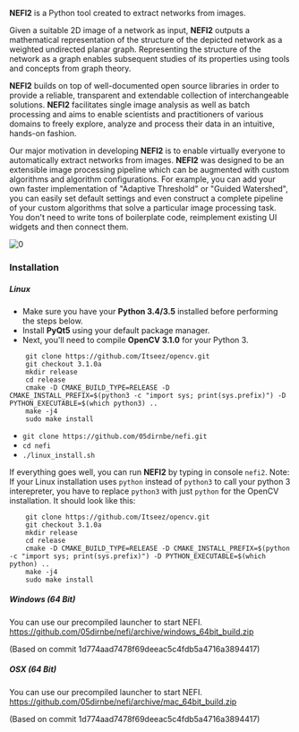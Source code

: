 **NEFI2** is a Python tool created to extract networks from images.

Given a suitable 2D image of a network as input, **NEFI2** outputs a mathematical representation of the structure of the depicted network as a weighted undirected planar graph.
Representing the structure of the network as a graph enables subsequent studies of its properties using tools and concepts from graph theory.

**NEFI2** builds on top of well-documented open source libraries in order to provide a reliable, transparent and extendable collection of interchangeable solutions. **NEFI2** facilitates single image analysis as well as batch processing and aims to enable scientists and practitioners of various domains to freely explore, analyze and process their data in an intuitive, hands-on fashion.

Our major motivation in developing **NEFI2** is to enable virtually everyone to automatically extract networks from images.
**NEFI2** was designed to be an extensible image processing pipeline which can be augmented with custom algorithms and algorithm configurations.
For example, you can add your own faster implementation of "Adaptive Threshold" or "Guided Watershed", you can easily set default settings and even construct a complete pipeline of your custom algorithms that solve a particular image processing task.
You don't need to write tons of boilerplate code, reimplement existing UI widgets and then connect them.


![0](http://i.imgur.com/ZKoCCMF.jpg)

### Installation

##### Linux

* Make sure you have your **Python 3.4/3.5** installed before performing the steps below.
* Install **PyQt5** using your default package manager.
* Next, you'll need to compile **OpenCV 3.1.0** for your Python 3.

```
    git clone https://github.com/Itseez/opencv.git
    git checkout 3.1.0a
    mkdir release
    cd release
    cmake -D CMAKE_BUILD_TYPE=RELEASE -D CMAKE_INSTALL_PREFIX=$(python3 -c "import sys; print(sys.prefix)") -D PYTHON_EXECUTABLE=$(which python3) ..
    make -j4
    sudo make install
```

* `git clone https://github.com/05dirnbe/nefi.git`
* `cd nefi`
* `./linux_install.sh`

If everything goes well, you can run **NEFI2** by typing in console `nefi2`.
Note: If your Linux installation uses `python` instead of `python3` to call your python 3 interepreter, you have to replace `python3` with just `python` for the OpenCV installation. It should look like this:

```
    git clone https://github.com/Itseez/opencv.git
    git checkout 3.1.0a
    mkdir release
    cd release
    cmake -D CMAKE_BUILD_TYPE=RELEASE -D CMAKE_INSTALL_PREFIX=$(python -c "import sys; print(sys.prefix)") -D PYTHON_EXECUTABLE=$(which python) ..
    make -j4
    sudo make install
```

##### Windows (64 Bit)

You can use our precompiled launcher to start NEFI.
https://github.com/05dirnbe/nefi/archive/windows_64bit_build.zip 

(Based on commit 1d774aad7478f69deeac5c4fdb5a4716a3894417)


##### OSX (64 Bit)

You can use our precompiled launcher to start NEFI.
https://github.com/05dirnbe/nefi/archive/mac_64bit_build.zip 

(Based on commit 1d774aad7478f69deeac5c4fdb5a4716a3894417)


